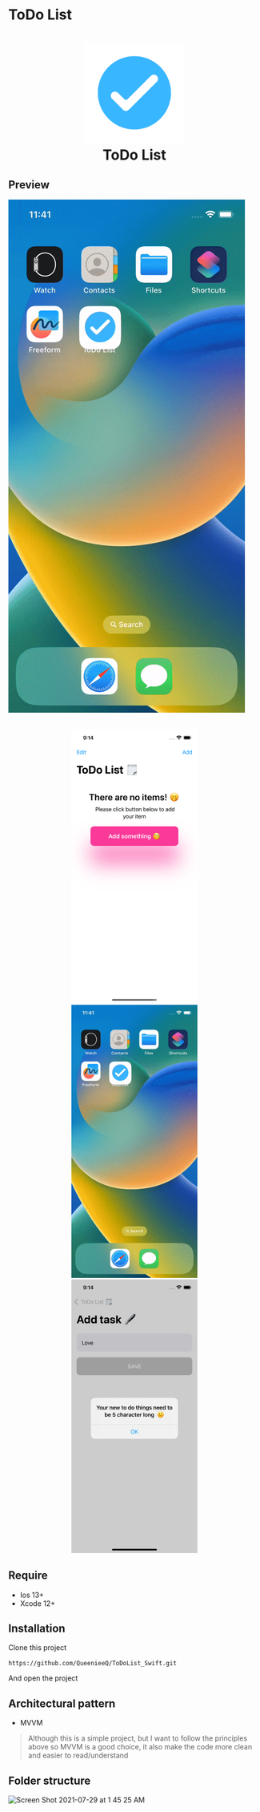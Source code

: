 #  ToDo List

<h1 align="center">
  <img src="https://raw.githubusercontent.com/QueenieeQ/ToDoList_Swift/main/ToDoList/check%20ToDo_List.png" alt="ToDoList" width="200">
  <br>ToDo List<br>
</h1>

## Preview

![Alt Text](https://raw.githubusercontent.com/QueenieeQ/ToDoList_Swift/main/ToDoList/preview_app_ios.gif)


<p align="center">
  <br>
  <img src="https://raw.githubusercontent.com/QueenieeQ/ToDoList_Swift/main/ToDoList/Simulator%20Screen%20Shot%20-%20Iphone%2014%20Ios%2016.2%20-%202023-04-11%20at%2021.14.32.png" alt="ToDoList_img" width="50%">
  <img src="https://raw.githubusercontent.com/QueenieeQ/ToDoList_Swift/main/ToDoList/preview_app_ios.gif" alt="ToDoList_gif" width="50%">
  <img src="https://raw.githubusercontent.com/QueenieeQ/ToDoList_Swift/main/ToDoList/Simulator%20Screen%20Shot%20-%20Iphone%2014%20Ios%2016.2%20-%202023-04-11%20at%2021.14.48.png" alt="ToDoList_img2" width="50%">
</p>


## Require
- Ios 13+
- Xcode 12+
## Installation
Clone this project

```
https://github.com/QueenieeQ/ToDoList_Swift.git
```
And open the project

## Architectural pattern
- MVVM
> Although this is a simple project, but I want to follow the principles above so MVVM is a good choice, it also make the code more clean and easier to read/understand
## Folder structure

<img width="271" alt="Screen Shot 2021-07-29 at 1 45 25 AM" src="https://i.imgur.com/PHPVlC6.png">

